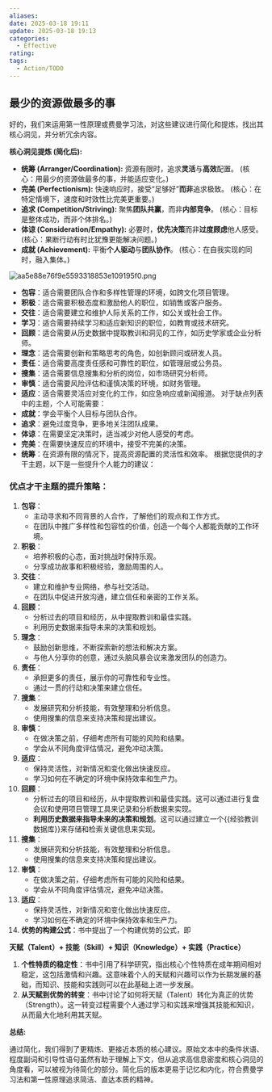 ```yaml
---
aliases: 
date: 2025-03-18 19:11
update: 2025-03-18 19:13
categories:
  - Effective
rating: 
tags:
  - Action/TODO
---
```

## 最少的资源做最多的事
好的，我们来运用第一性原理或费曼学习法，对这些建议进行简化和提炼，找出其核心洞见，并分析冗余内容。

**核心洞见提炼 (简化后):**
*   **统筹 (Arranger/Coordination):** 资源有限时，追求**灵活**与**高效**配置。 (核心：用最少的资源做最多的事，并能适应变化。)
*   **完美 (Perfectionism):** 快速响应时，接受“足够好”**而非**追求极致。 (核心：在特定情境下，速度和时效性比完美更重要。)
*   **追求 (Competition/Striving):** 聚焦**团队共赢**，而非**内部竞争**。 (核心：目标是整体成功，而非个体排名。)
*   **体谅 (Consideration/Empathy):** 必要时，**优先决策**而非**过度顾虑**他人感受。 (核心：果断行动有时比犹豫更能解决问题。)
*   **成就 (Achievement):** 平衡**个人驱动**与**团队协作**。 (核心：在自我实现的同时，融入集体。)




![aa5e88e76f9e5593318853e109195f0.png](https://cdn.jsdelivr.net/gh/duanbiao2000/BlogGallery@main/picture/aa5e88e76f9e5593318853e109195f0.png)
- **包容**：适合需要团队合作和多样性管理的环境，如跨文化项目管理。
- **积极**：适合需要积极态度和激励他人的职位，如销售或客户服务。
- **交往**：适合需要建立和维护人际关系的工作，如公关或社会工作。
- **学习**：适合需要持续学习和适应新知识的职位，如教育或技术研究。
- **回顾**：适合需要从历史数据中提取教训和洞见的工作，如历史学家或企业分析师。
- **理念**：适合需要创新和策略思考的角色，如创新顾问或研发人员。
- **责任**：适合需要高度责任感和可靠性的职位，如管理层或公务员。
- **搜集**：适合需要信息搜集和分析的岗位，如市场研究分析师。
- **审慎**：适合需要风险评估和谨慎决策的环境，如财务管理。
- **适应**：适合需要灵活应对变化的工作，如应急响应或新闻报道。
对于缺点列表中的主题，个人可能需要：
- **成就**：学会平衡个人目标与团队合作。
- **追求**：避免过度竞争，更多地关注团队成果。
- **体谅**：在需要坚定决策时，适当减少对他人感受的考虑。
- **完美**：在需要快速反应的环境中，接受不完美的决策。
- **统筹**：在资源有限的情况下，提高资源配置的灵活性和效率。
根据您提供的才干主题，以下是一些提升个人能力的建议：
### 优点才干主题的提升策略：
1. **包容**：
   - 主动寻求和不同背景的人合作，了解他们的观点和工作方式。
   - 在团队中推广多样性和包容性的价值，创造一个每个人都能贡献的工作环境。
2. **积极**：
   - 培养积极的心态，面对挑战时保持乐观。
   - 分享成功故事和积极经验，激励周围的人。
3. **交往**：
   - 建立和维护专业网络，参与社交活动。
   - 在团队中促进开放沟通，建立信任和亲密的工作关系。
4. **回顾**：
   - 分析过去的项目和经历，从中提取教训和最佳实践。
   - 利用历史数据来指导未来的决策和规划。
5. **理念**：
   - 鼓励创新思维，不断探索新的想法和解决方案。
   - 与他人分享你的创意，通过头脑风暴会议来激发团队的创造力。
6. **责任**：
   - 承担更多的责任，展示你的可靠性和专业性。
   - 通过一贯的行动和决策来建立信任。
7. **搜集**：
   - 发展研究和分析技能，有效整理和分析信息。
   - 使用搜集的信息来支持决策和提出建议。
8. **审慎**：
   - 在做决策之前，仔细考虑所有可能的风险和结果。
   - 学会从不同角度评估情况，避免冲动决策。
9. **适应**：
   - 保持灵活性，对新情况和变化做出快速反应。
   - 学习如何在不确定的环境中保持效率和生产力。
1. **回顾**：
    - 分析过去的项目和经历，从中提取教训和最佳实践。这可以通过进行复盘会议和使用项目管理工具来记录和分析数据来实现。
    - **利用历史数据来指导未来的决策和规划**。这可以通过建立一个{{经验教训数据库}}来存储和检索关键信息来实现。
2. **搜集**：
    - 发展研究和分析技能，有效整理和分析信息。
    - 使用搜集的信息来支持决策和提出建议。
3. **审慎**：
    - 在做决策之前，仔细考虑所有可能的风险和结果。
    - 学会从不同角度评估情况，避免冲动决策。
4. **适应**：
    - 保持灵活性，对新情况和变化做出快速反应。
    - 学习如何在不确定的环境中保持效率和生产力。
5. **优势的构建公式**：书中提出了一个构建优势的公式，即

**天赋（Talent）+ 技能（Skill）+ 知识（Knowledge）+ 实践（Practice）**

1. **个性特质的稳定性**：书中引用了科学研究，指出核心个性特质在成年期间相对稳定，这包括激情和兴趣。这意味着个人的天赋和兴趣可以作为长期发展的基础，而知识、技能和实践则可以在此基础上进一步发展。
2. **从天赋到优势的转变**：书中讨论了如何将天赋（Talent）转化为真正的优势（Strength）。这一转变过程需要个人通过学习和实践来增强其技能和知识，从而最大化地利用其天赋。







**总结:**

通过简化，我们得到了更精炼、更接近本质的核心建议。原始文本中的条件状语、程度副词和引导性语句虽然有助于理解上下文，但从追求高信息密度和核心洞见的角度看，可以被视为待简化的部分。简化后的版本更易于记忆和内化，符合费曼学习法和第一性原理追求简洁、直达本质的精神。